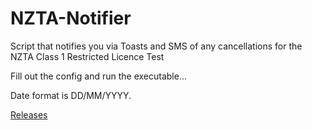 # NZTA-Notifier
Script that notifies you via Toasts and SMS of any cancellations for the NZTA Class 1 Restricted Licence Test

Fill out the config and run the executable...

Date format is DD/MM/YYYY.

[Releases](https://www.example.com/releases](https://github.com/final-venture/NZTA-Notifier/releases)https://github.com/final-venture/NZTA-Notifier/releases)
